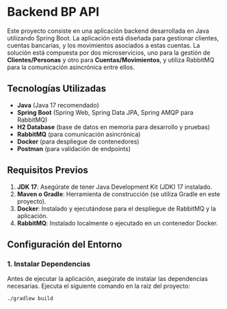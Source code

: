 # Backend BP API

Este proyecto consiste en una aplicación backend desarrollada en Java utilizando Spring Boot. La aplicación está diseñada para gestionar clientes, cuentas bancarias, y los movimientos asociados a estas cuentas. La solución está compuesta por dos microservicios, uno para la gestión de **Clientes/Personas** y otro para **Cuentas/Movimientos**, y utiliza RabbitMQ para la comunicación asincrónica entre ellos.

## Tecnologías Utilizadas

- **Java** (Java 17 recomendado)
- **Spring Boot** (Spring Web, Spring Data JPA, Spring AMQP para RabbitMQ)
- **H2 Database** (base de datos en memoria para desarrollo y pruebas)
- **RabbitMQ** (para comunicación asincrónica)
- **Docker** (para despliegue de contenedores)
- **Postman** (para validación de endpoints)

## Requisitos Previos

1. **JDK 17**: Asegúrate de tener Java Development Kit (JDK) 17 instalado.
2. **Maven o Gradle**: Herramienta de construcción (se utiliza Gradle en este proyecto).
3. **Docker**: Instalado y ejecutándose para el despliegue de RabbitMQ y la aplicación.
4. **RabbitMQ**: Instalado localmente o ejecutado en un contenedor Docker.

## Configuración del Entorno

### 1. Instalar Dependencias

Antes de ejecutar la aplicación, asegúrate de instalar las dependencias necesarias. Ejecuta el siguiente comando en la raíz del proyecto:

```bash
./gradlew build
